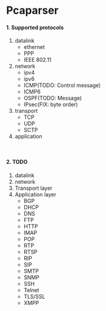 # Pcaparser

#### 1. Supported protocols
1. datalink
    * ethernet
    * PPP
    * IEEE 802.11
2. network
    * ipv4
    * ipv6
    * ICMP(TODO: Control message)
    * ICMP6
    * OSPF(TODO: Message)
    * IPsec(FIX: byte order)
3. transport
    * TCP
    * UDP
    * SCTP
4. application
</br>

#### 2. TODO
1. datalink
2. network
3. Transport layer
4. Application layer
    * BGP 
    * DHCP 
    * DNS 
    * FTP 
    * HTTP 
    * IMAP
    * POP
    * RTP
    * RTSP 
    * RIP 
    * SIP 
    * SMTP 
    * SNMP 
    * SSH 
    * Telnet 
    * TLS/SSL 
    * XMPP
    
